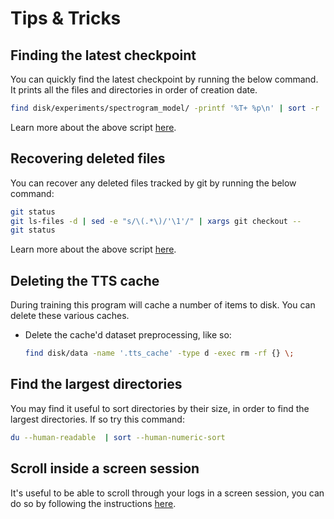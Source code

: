 # Tips & Tricks

## Finding the latest checkpoint

You can quickly find the latest checkpoint by running the below command. It prints all the files
and directories in order of creation date.

```bash
find disk/experiments/spectrogram_model/ -printf '%T+ %p\n' | sort -r | head
```

Learn more about the above script
[here](https://askubuntu.com/questions/61179/find-the-latest-file-by-modified-date).

## Recovering deleted files

You can recover any deleted files tracked by git by running the below command:

```bash
git status
git ls-files -d | sed -e "s/\(.*\)/'\1'/" | xargs git checkout --
git status
```

Learn more about the above script
[here](https://stackoverflow.com/questions/11956710/git-recover-deleted-file-where-no-commit-was-made-after-the-delete).

## Deleting the TTS cache

During training this program will cache a number of items to disk. You can delete these various
caches.

- Delete the cache'd dataset preprocessing, like so:

  ```bash
  find disk/data -name '.tts_cache' -type d -exec rm -rf {} \;
  ```

## Find the largest directories

You may find it useful to sort directories by their size, in order to find the largest
directories. If so try this command:

```bash
du --human-readable  | sort --human-numeric-sort
```

## Scroll inside a screen session

It's useful to be able to scroll through your logs in a screen session, you can do so by following
the instructions [here](https://unix.stackexchange.com/a/40243).

